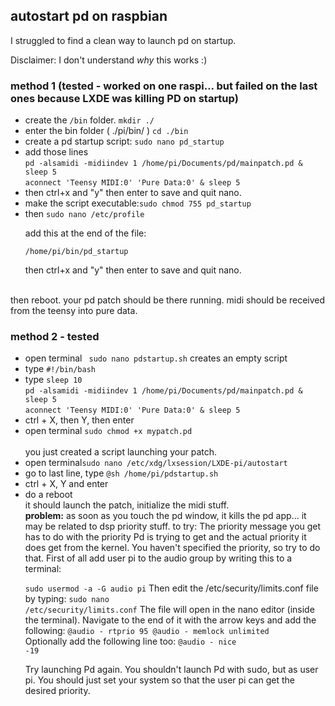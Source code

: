 <h2>autostart pd on raspbian</h2>

I struggled to find a clean way to launch pd on startup.<br/>

Disclaimer: I don't understand <i>why</i> this works :) 

<h3>method 1 (tested - worked on one raspi... but failed on the last ones because LXDE was killing PD on startup)</h3>

<ul>
<li>create the <code>/bin</code> folder. <code>mkdir ./</code></li>
<li>enter the bin folder ( ./pi/bin/ ) <code>cd ./bin</code></li>
<li>create a pd startup script: <code>sudo nano pd_startup</code> 
</li>

<li>add those lines <br/>
  <code>pd -alsamidi -midiindev 1 /home/pi/Documents/pd/mainpatch.pd & sleep 5</code>
  <br/>
  <code>aconnect 'Teensy MIDI:0' 'Pure Data:0' & sleep 5 </code>
</li>

<li>then ctrl+x and "y" then enter to save and quit nano.</li>

<li>make the script executable:<code>sudo chmod 755 pd_startup</code></li>

<li>then <code>sudo nano /etc/profile</code> <br/>

add this at the end of the file: <br/>

<code>/home/pi/bin/pd_startup</code>
</li>
then ctrl+x and "y" then enter to save and quit nano.

</ul>

<br/>
then reboot. your pd patch should be there running. midi should be received from the teensy into pure data.
<br/>

<h3>method 2 - tested</h3>

<ul>
  <li>open terminal <code> sudo nano pdstartup.sh</code> creates an empty script</li>
  <li>type <code>#!/bin/bash</code></li>
  <li>type <code>sleep 10</code> <br/><code>pd -alsamidi -midiindev 1 /home/pi/Documents/pd/mainpatch.pd & sleep 5</code>
  <br/>
  <code>aconnect 'Teensy MIDI:0' 'Pure Data:0' & sleep 5 </code></li>
  <li>ctrl + X, then Y, then enter</li>
  <li>open terminal <code>sudo chmod +x mypatch.pd</code></li>
  <br/>
  you just created a script launching your patch.
  <br/>
  
  <li>open terminal<code>sudo nano /etc/xdg/lxsession/LXDE-pi/autostart</code></li>
  <li>go to last line, type <code>@sh /home/pi/pdstartup.sh</code></li>
  <li>ctrl + X, Y and enter</li>
  <li>do a reboot</li>
  it should launch the patch, initialize the midi stuff.
  <br/>
  <b>problem:</b> as soon as you touch the pd window, it kills the pd app... it may be related to dsp priority stuff.
  to try: 
  <a>The priority message you get has to do with the priority Pd is trying to get and the actual priority it does get from the kernel. You haven't specified the priority, so try to do that.</a>
<a>First of all add user pi to the audio group by writing this to a terminal:</a>

<code>sudo usermod -a -G audio pi</code>
Then edit the /etc/security/limits.conf file by typing:
<code>sudo nano /etc/security/limits.conf</code>
The file will open in the nano editor (inside the terminal). 
Navigate to the end of it with the arrow keys and add the following:
<code>@audio - rtprio 95
@audio - memlock unlimited </code>
Optionally add the following line too:
<code>@audio - nice -19</code>

Try launching Pd again. You shouldn't launch Pd with sudo, but as user pi. You should just set your system so that the user pi can get the desired priority.
  
 
</ul>



